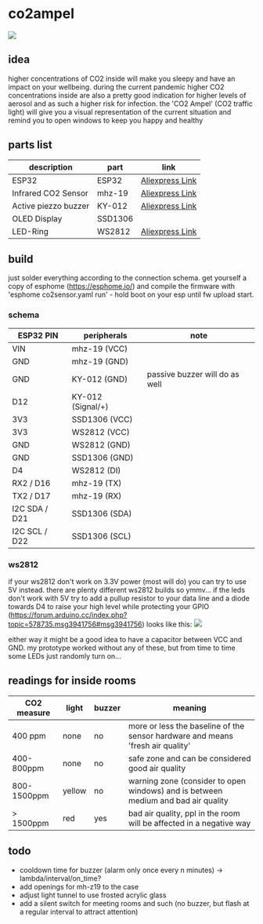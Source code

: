 # co2ampel

![](https://git.unhb.de/smash/co2ampel/raw/branch/master/IMG_20200831_221038.jpg)

## idea
higher concentrations of CO2 inside will make you sleepy and have an impact on your wellbeing. during the current pandemic higher CO2 concentrations inside are also a pretty good indication for higher levels of aerosol and as such a higher risk for infection. the 'CO2 Ampel' (CO2 traffic light) will give you a visual representation of the current situation and remind you to open windows to keep you happy and healthy

## parts list


| description | part | link |
| -------------------- | ----------- | ------------------------------------------- |
| ESP32 | ESP32 | [Aliexpress Link ](https://de.aliexpress.com/item/32864722159.html?spm=a2g0o.productlist.0.0.6e7e745aBnlwmM&algo_pvid=b9be1fdc-113a-4e2e-aafa-4e08151af66c&algo_expid=b9be1fdc-113a-4e2e-aafa-4e08151af66c-1&btsid=0ab50f6215990625361401073eaad4&ws_ab_test=searchweb0_0,searchweb201602_,searchweb201603_)|
| Infrared CO2 Sensor | mhz-19 | [Aliexpress Link ](https://de.aliexpress.com/i/32952229446.html) |
| Active piezzo buzzer | KY-012 | [Aliexpress Link ](https://de.aliexpress.com/item/32740686896.html?spm=a2g0o.productlist.0.0.554c8f02ZzXw5y&algo_pvid=a49664ca-1685-4d9a-b7ba-45c1fbf5a7ba&algo_expid=a49664ca-1685-4d9a-b7ba-45c1fbf5a7ba-0&btsid=0ab6f83115990618356642096e52ad&ws_ab_test=searchweb0_0,searchweb201602_,searchweb201603_) |
| OLED Display | SSD1306 |  |
| LED-Ring | WS2812 | [Aliexpress Link ](https://de.aliexpress.com/item/32835427711.html?spm=a2g0o.productlist.0.0.847c3d32JLroFX&algo_pvid=32c7c01b-df4b-430e-b550-00097f15afde&algo_expid=32c7c01b-df4b-430e-b550-00097f15afde-0&btsid=0ab6f83115990618906573133e52ad&ws_ab_test=searchweb0_0,searchweb201602_,searchweb201603_) |

## build

just solder everything according to the connection schema.
get yourself a copy of esphome (https://esphome.io/) and compile the firmware with 'esphome co2sensor.yaml run' - hold boot on your esp until fw upload start.

### schema

| ESP32 PIN     | peripherals       | note                           |
| ------------- | ----------------- | ------------------------------ |
| VIN           | mhz-19 (VCC)      |                                |
| GND           | mhz-19 (GND)      |                                |
| GND           | KY-012 (GND)      | passive buzzer will do as well |
| D12           | KY-012 (Signal/+) |                                |
| 3V3           | SSD1306 (VCC)     |                                |
| 3V3           | WS2812 (VCC)      |                                |
| GND           | WS2812 (GND)      |                                |
| GND           | SSD1306 (GND)     |                                |
| D4            | WS2812 (DI)       |                                |
| RX2 / D16     | mhz-19 (TX)       |                                | 
| TX2 / D17     | mhz-19 (RX)       |                                |
| I2C SDA / D21 | SSD1306 (SDA)     |                                |
| I2C SCL / D22 | SSD1306 (SCL)     |                                |

### ws2812
if your ws2812 don't work on 3.3V power (most will do) you can try to use 5V instead. there are plenty different ws2812 builds so ymmv... if the leds don't work with 5V try to add a pullup resistor to your data line and a diode towards D4 to raise your high level while protecting your GPIO (https://forum.arduino.cc/index.php?topic=578735.msg3941756#msg3941756)
looks like this:
![](https://git.unhb.de/smash/co2ampel/raw/branch/master/levelshifter.png)

either way it might be a good idea to have a capacitor between VCC and GND. my prototype worked without any of these, but from time to time some LEDs just randomly turn on...





## readings for inside rooms


| CO2 measure | light  | buzzer | meaning                                                                           |
| ----------- | ------ | ------ | --------------------------------------------------------------------------------- |
| 400 ppm     | none   | no     | more or less the baseline of the sensor hardware and means 'fresh air quality'    |
| 400-800ppm  | none   | no     | safe zone and can be considered good air quality                                  |
| 800-1500ppm | yellow | no     | warning zone (consider to open windows) and is between medium and bad air quality |
| > 1500ppm   | red    | yes       | bad air quality, ppl in the room will be affected in a negative way               |

 


## todo
 * cooldown time for buzzer (alarm only once every n minutes) -> lambda/interval/on_time?
 * add openings for mh-z19 to the case
 * adjust light tunnel to use frosted acrylic glass
 * add a silent switch for meeting rooms and such (no buzzer, but flash at a regular interval to attract attention)
